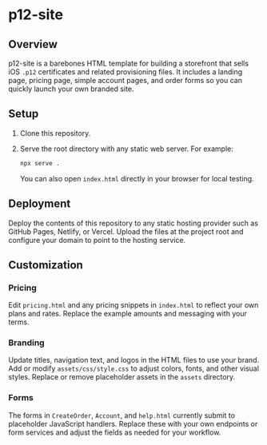 # p12-site

## Overview

p12-site is a barebones HTML template for building a storefront that sells iOS
`.p12` certificates and related provisioning files. It includes a landing page,
pricing page, simple account pages, and order forms so you can quickly launch
your own branded site.

## Setup

1. Clone this repository.
2. Serve the root directory with any static web server. For example:

   ```bash
   npx serve .
   ```

   You can also open `index.html` directly in your browser for local testing.

## Deployment

Deploy the contents of this repository to any static hosting provider such as
GitHub Pages, Netlify, or Vercel. Upload the files at the project root and
configure your domain to point to the hosting service.

## Customization

### Pricing

Edit `pricing.html` and any pricing snippets in `index.html` to reflect your own
plans and rates. Replace the example amounts and messaging with your terms.

### Branding

Update titles, navigation text, and logos in the HTML files to use your brand.
Add or modify `assets/css/style.css` to adjust colors, fonts, and other visual
styles. Replace or remove placeholder assets in the `assets` directory.

### Forms

The forms in `CreateOrder`, `Account`, and `help.html` currently submit to
placeholder JavaScript handlers. Replace these with your own endpoints or form
services and adjust the fields as needed for your workflow.

